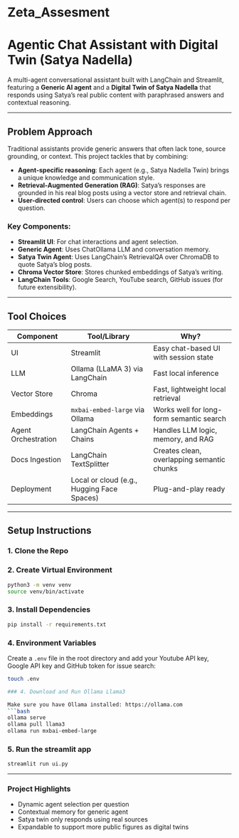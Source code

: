 # Zeta_Assesment

# Agentic Chat Assistant with Digital Twin (Satya Nadella)

A multi-agent conversational assistant built with LangChain and Streamlit, featuring a **Generic AI agent** and a **Digital Twin of Satya Nadella** that responds using Satya’s real public content with paraphrased answers and contextual reasoning.

---

## Problem Approach

Traditional assistants provide generic answers that often lack tone, source grounding, or context. This project tackles that by combining:

- **Agent-specific reasoning**: Each agent (e.g., Satya Nadella Twin) brings a unique knowledge and communication style.
- **Retrieval-Augmented Generation (RAG)**: Satya’s responses are grounded in his real blog posts using a vector store and retrieval chain.
- **User-directed control**: Users can choose which agent(s) to respond per question.


### Key Components:
- **Streamlit UI**: For chat interactions and agent selection.
- **Generic Agent**: Uses ChatOllama LLM and conversation memory.
- **Satya Twin Agent**: Uses LangChain’s RetrievalQA over ChromaDB to quote Satya’s blog posts.
- **Chroma Vector Store**: Stores chunked embeddings of Satya’s writing.
- **LangChain Tools**: Google Search, YouTube search, GitHub issues (for future extensibility).

---

## Tool Choices

| Component         | Tool/Library                  | Why? |
|------------------|-------------------------------|------|
| UI               | Streamlit                     | Easy chat-based UI with session state |
| LLM              | Ollama (LLaMA 3) via LangChain | Fast local inference |
| Vector Store     | Chroma                        | Fast, lightweight local retrieval |
| Embeddings       | `mxbai-embed-large` via Ollama| Works well for long-form semantic search |
| Agent Orchestration | LangChain Agents + Chains     | Handles LLM logic, memory, and RAG |
| Docs Ingestion   | LangChain TextSplitter        | Creates clean, overlapping semantic chunks |
| Deployment       | Local or cloud (e.g., Hugging Face Spaces) | Plug-and-play ready |

---

## Setup Instructions

### 1. Clone the Repo

### 2. Create Virtual Environment

```bash
python3 -m venv venv
source venv/bin/activate
```
### 3. Install Dependencies

```bash
pip install -r requirements.txt
```

### 4. Environment Variables

Create a `.env` file in the root directory and add your Youtube API key, Google API key and GitHub token for issue search:

```bash
touch .env

### 4. Download and Run Ollama Llama3

Make sure you have Ollama installed: https://ollama.com
```bash
ollama serve
ollama pull llama3
ollama run mxbai-embed-large
```
### 5. Run the streamlit app
```bash
streamlit run ui.py
```

---


### Project Highlights
- Dynamic agent selection per question
- Contextual memory for generic agent
- Satya twin only responds using real sources
- Expandable to support more public figures as digital twins


